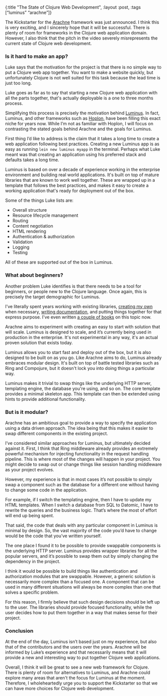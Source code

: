 {:title "The State of Clojure Web Development", :layout :post, :tags [“luminus” “arachne”]}

The Kickstarter for the [Arachne](https://www.kickstarter.com/projects/1346708779/arachne-rapid-web-development-for-clojure) framework was just announced. I think this is very exciting, and I sincerely hope that it will be successful. There is plenty of room for frameworks in the Clojure web application domain. However, I also think that the pitch in the video severely misrepresents the current state of Clojure web development.

### Is it hard to make an app?

Luke says that the motivation for the project is that there is no simple way to put a Clojure web app together. You want to make a website quickly, but unfortunately Clojure is not well suited for this task because the lead time is just too long.

Luke goes as far as to say that starting a new Clojure web application with all the parts together, that's actually deployable is a one to three months process.

Simplifying this process is precisely the motivation behind [Luminus](http://www.luminusweb.net/). In fact, Luminus, and other frameworks such as [Hoplon](https://hoplon.io/), have been filling this exact niche for years now. While I’m not as familiar with Hoplon, I will focus on contrasting the stated goals behind Arachne and the goals for Luminus.

First thing I’d like to address is the claim that it takes a long time to create a web application following best practices. Creating a new Luminus app is as easy as running `lein new luminus myapp` in the terminal. Perhaps what Luke meant was that creating an application using his preferred stack and defaults takes a long time.

Luminus is based on over a decade of experience working in the enterprise environment and building real world applications. It's built on top of mature libraries that are known to work well together. These are wrapped up in a template that follows the best practices, and makes it easy to create a working application that's ready for deployment out of the box.

Some of the things Luke lists are:

* Overall structure
* Resource lifecycle management
* Routing
* Content negotiation
* HTML rendering
* Authentication & authorization
* Validation
* Logging
* Testing

All of these are supported out of the box in Luminus.

### What about beginners?

Another problem Luke identifies is that there needs to be a tool for beginners, or people new to the Clojure language. Once again, this is precisely the target demographic for Luminus.

I've literally spent years working with existing libraries, [creating my own](https://github.com/yogthos/Selmer) when necessary, [writing documentation](http://www.luminusweb.net/docs), and putting things together for that express purpose. I've even written [a couple of books](https://pragprog.com/book/dswdcloj2/web-development-with-clojure-second-edition) on this topic now.

Arachne aims to experiment with creating an easy to start with solution that will scale. Luminus is designed to scale, and it’s currently being used in production in the enterprise. It's not experimental in any way, it's an actual proven solution that exists today.

Luminus allows you to start fast and deploy out of the box, but it is also designed to be built on as you go. Like Arachne aims to do, Luminus already embraces modular design. It's built on top of battle tested libraries such as Ring and Compojure, but it doesn't lock you into doing things a particular way.

Luminus makes it trivial to swap things like the underlying HTTP server, templating engine, the database you're using, and so on. The core template provides a minimal skeleton app. This template can then be extended using hints to provide additional functionality.

### But is it modular?

Arachne has an ambitious goal to provide a way to specify the application using a data driven approach. The idea being that this makes it easier to swap different components in the existing project.

I’ve considered similar approaches for Luminus, but ultimately decided against it. First, I think that Ring middleware already provides an extremely powerful mechanism for injecting functionality in the request handling pipeline. This is where most of the changes will happen in your project. You might decide to swap out or change things like session handling middleware as your project evolves.

However, my experience is that in most cases it’s not possible to simply swap a component such as the database for a different one without having to change some code in the application.

For example, if I switch the templating engine, then I have to update my HTML templates. When I switch a database from SQL to Datomic, I have to rewrite the queries and the business logic. That’s where the most of effort will end up being spent. 

That said, the code that deals with any particular component in Luminus is minimal by design. So, the vast majority of the code you’d have to change would be the code that you’ve written yourself.

The one place I found it to be possible to provide swappable components is the underlying HTTP server. Luminus provides wrapper libraries for all the popular servers, and it’s possible to swap them out by simply changing the dependency in the project.

I think it would be possible to build things like authentication and authorization modules that are swappable. However, a generic solution is necessarily more complex than a focused one. A component that can be used in many different situations will always be more complex than one that solves a specific problem.

For this reason, I firmly believe that such design decisions should be left up to the user. The libraries should provide focused functionality, while the user decides how to put them together in a way that makes sense for their project.

### Conclusion

At the end of the day, Luminus isn’t based just on my experience, but also that of the contributors and the users over the years. Arachne will be informed by Luke’s experience and that necessarily means that it will provide a new and interesting way to put together Clojure web applications.

Overall, I think it will be great to see a new web framework for Clojure. There is plenty of room for alternatives to Luminus, and Arachne could explore many areas that aren't the focus for Luminus at the moment. Therefore, I wholeheartedly urge you to support the Kickstarter so that we can have more choices for Clojure web development.


